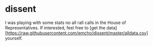 # dissent
I was playing with some stats no all rall calls in the House of Representatives. If interested, feel free to [get the data][https://raw.githubusercontent.com/emcho/dissent/master/alldata.csv] yourself.
